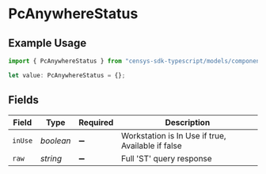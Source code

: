 # PcAnywhereStatus

## Example Usage

```typescript
import { PcAnywhereStatus } from "censys-sdk-typescript/models/components";

let value: PcAnywhereStatus = {};
```

## Fields

| Field                                             | Type                                              | Required                                          | Description                                       |
| ------------------------------------------------- | ------------------------------------------------- | ------------------------------------------------- | ------------------------------------------------- |
| `inUse`                                           | *boolean*                                         | :heavy_minus_sign:                                | Workstation is In Use if true, Available if false |
| `raw`                                             | *string*                                          | :heavy_minus_sign:                                | Full 'ST' query response                          |